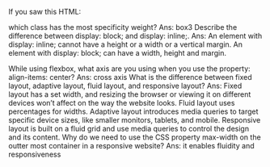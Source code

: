 If you saw this HTML: <div class="box box1 box2 box3"></div> which class has the most specificity weight?
Ans: box3
Describe the difference between display: block; and display: inline;.
Ans: An element with display: inline; cannot have a height or a width or a vertical margin. An element with display: block; can have a width, height and margin.

While using flexbox, what axis are you using when you use the property: align-items: center?
Ans: cross axis
What is the difference between fixed layout, adaptive layout, fluid layout, and responsive layout?
Ans: Fixed layout has a set width, and resizing the browser or viewing it on different devices won’t affect on the way the website looks. Fluid layout uses percentages for widths. Adaptive layout introduces media queries to target specific device sizes, like smaller monitors, tablets, and mobile. Responsive layout is built on a fluid grid and use media queries to control the design and its content.
Why do we need to use the CSS property max-width on the outter most container in a responsive website?
Ans: it enables fluidity and responsiveness